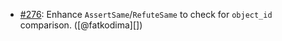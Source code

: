 * [#276](https://github.com/rubocop/rubocop-minitest/pull/276): Enhance `AssertSame`/`RefuteSame` to check for `object_id` comparison. ([@fatkodima][])
